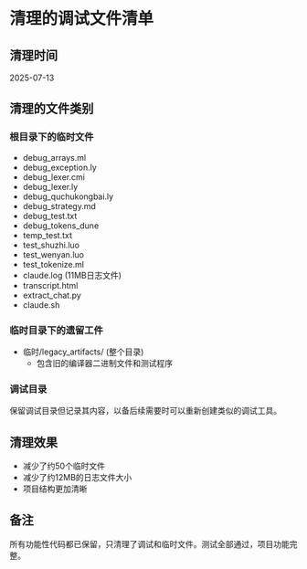 # 清理的调试文件清单

## 清理时间
2025-07-13

## 清理的文件类别

### 根目录下的临时文件
- debug_arrays.ml
- debug_exception.ly
- debug_lexer.cmi
- debug_lexer.ly
- debug_quchukongbai.ly
- debug_strategy.md
- debug_test.txt
- debug_tokens_dune
- temp_test.txt
- test_shuzhi.luo
- test_wenyan.luo
- test_tokenize.ml
- claude.log (11MB日志文件)
- transcript.html
- extract_chat.py
- claude.sh

### 临时目录下的遗留工件
- 临时/legacy_artifacts/ (整个目录)
  - 包含旧的编译器二进制文件和测试程序

### 调试目录
保留调试目录但记录其内容，以备后续需要时可以重新创建类似的调试工具。

## 清理效果
- 减少了约50个临时文件
- 减少了约12MB的日志文件大小
- 项目结构更加清晰

## 备注
所有功能性代码都已保留，只清理了调试和临时文件。测试全部通过，项目功能完整。